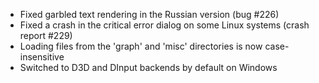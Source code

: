 * Fixed garbled text rendering in the Russian version (bug #226)
* Fixed a crash in the critical error dialog on some Linux systems (crash report #229)
* Loading files from the 'graph' and 'misc' directories is now case-insensitive
* Switched to D3D and DInput backends by default on Windows
